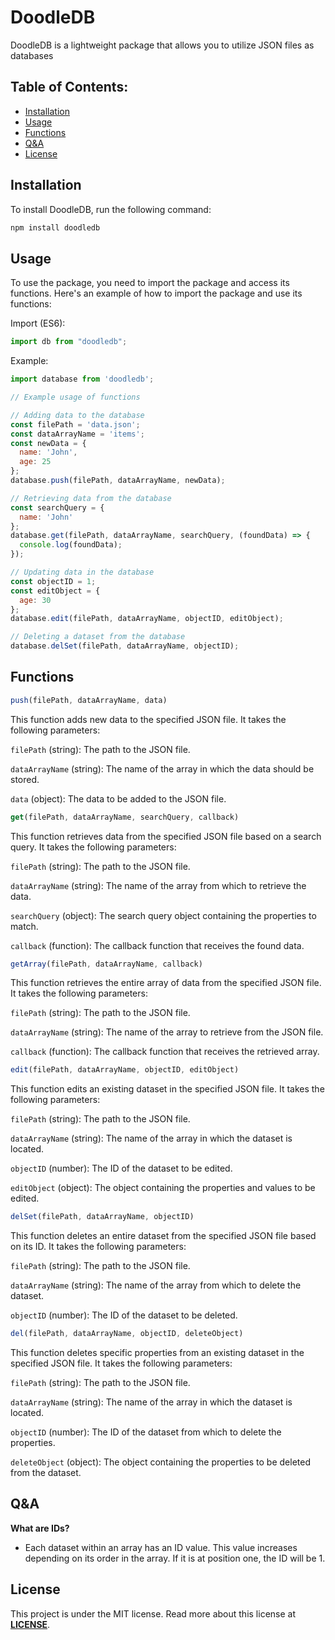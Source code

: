# DoodleDB
DoodleDB is a lightweight package that allows you to utilize JSON files as databases

## Table of Contents:
- [Installation](#installation)
- [Usage](#usage)
- [Functions](#functions)
- [Q&A](#qa)
- [License](#license)

## Installation

To install DoodleDB, run the following command:

```bash
npm install doodledb
```

## Usage

To use the package, you need to import the package and access its functions. Here's an example of how to import the package and use its functions:

Import (ES6):
```javascript
import db from "doodledb";
```

Example:
```js
import database from 'doodledb';

// Example usage of functions

// Adding data to the database
const filePath = 'data.json';
const dataArrayName = 'items';
const newData = {
  name: 'John',
  age: 25
};
database.push(filePath, dataArrayName, newData);

// Retrieving data from the database
const searchQuery = {
  name: 'John'
};
database.get(filePath, dataArrayName, searchQuery, (foundData) => {
  console.log(foundData);
});

// Updating data in the database
const objectID = 1;
const editObject = {
  age: 30
};
database.edit(filePath, dataArrayName, objectID, editObject);

// Deleting a dataset from the database
database.delSet(filePath, dataArrayName, objectID);
```

## Functions
```js
push(filePath, dataArrayName, data)
```
This function adds new data to the specified JSON file. It takes the following parameters:



`filePath` (string): The path to the JSON file.


`dataArrayName` (string): The name of the array in which the data should be stored.


`data` (object): The data to be added to the JSON file.




```js
get(filePath, dataArrayName, searchQuery, callback)
```
This function retrieves data from the specified JSON file based on a search query. It takes the following parameters:



`filePath` (string): The path to the JSON file.


`dataArrayName` (string): The name of the array from which to retrieve the data.


`searchQuery` (object): The search query object containing the properties to match.


`callback` (function): The callback function that receives the found data.




```js
getArray(filePath, dataArrayName, callback)
```


This function retrieves the entire array of data from the specified JSON file. It takes the following parameters:



`filePath` (string): The path to the JSON file.



`dataArrayName` (string): The name of the array to retrieve from the JSON file.



`callback` (function): The callback function that receives the retrieved array.





```js
edit(filePath, dataArrayName, objectID, editObject)
```
This function edits an existing dataset in the specified JSON file. It takes the following parameters:



`filePath` (string): The path to the JSON file.



`dataArrayName` (string): The name of the array in which the dataset is located.



`objectID` (number): The ID of the dataset to be edited.



`editObject` (object): The object containing the properties and values to be edited.






```js
delSet(filePath, dataArrayName, objectID)
```


This function deletes an entire dataset from the specified JSON file based on its ID. It takes the following parameters:

`filePath` (string): The path to the JSON file.



`dataArrayName` (string): The name of the array from which to delete the dataset.



`objectID` (number): The ID of the dataset to be deleted.






```js
del(filePath, dataArrayName, objectID, deleteObject)
```


This function deletes specific properties from an existing dataset in the specified JSON file. It takes the following parameters:



`filePath` (string): The path to the JSON file.



`dataArrayName` (string): The name of the array in which the dataset is located.



`objectID` (number): The ID of the dataset from which to delete the properties.



`deleteObject` (object): The object containing the properties to be deleted from the dataset.


## Q&A
**What are IDs?**
- Each dataset within an array has an ID value. This value increases depending on its order in the array. If it is at position one, the ID will be 1.

## License
This project is under the MIT license. Read more about this license at **[LICENSE](https://opensource.org/license/mit/)**.